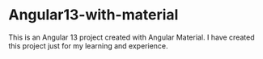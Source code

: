 # Angular13-with-material
This is an Angular 13 project created with Angular Material. I have created this project just for my learning and experience.
